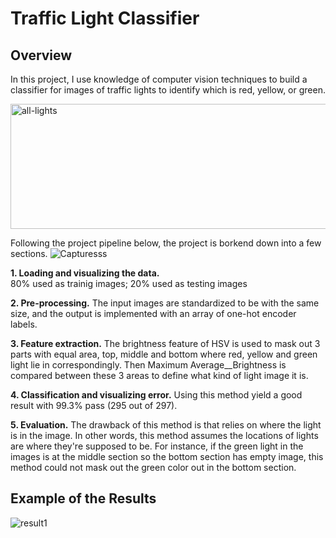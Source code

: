 # Traffic Light Classifier

## Overview
In this project, I use knowledge of computer vision techniques to build a classifier for images of traffic lights to identify which is red, yellow, or green.

<img width="623" alt="all-lights" src="https://user-images.githubusercontent.com/48291391/61484597-322f4980-a96d-11e9-83bc-bf1cf81394f7.png" width="200" height="200" />


Following the project pipeline below, the project is borkend down into a few sections.
![Capturesss](https://user-images.githubusercontent.com/48291391/61484669-61de5180-a96d-11e9-9851-fda95e4ef447.PNG)

  **1. Loading and visualizing the data.**  
     80% used as trainig images; 20% used as testing images
     
  **2. Pre-processing.** 
    The input images are standardized to be with the same size, and the output is implemented with an array of one-hot encoder labels.
    
  **3. Feature extraction.** 
    The brightness feature of HSV is used to mask out 3 parts with equal area, top, middle and bottom where red, yellow and green light lie in correspondingly.  Then Maximum Average__Brightness is compared between these 3 areas to define what kind of light image it is.
    
  **4. Classification and visualizing error.** 
    Using this method yield a good result with 99.3% pass (295 out of 297).
    
  **5. Evaluation.** 
    The drawback of this method is that relies on where the light is in the image. In other words, this method assumes the locations of lights are where they're supposed to be. For instance, if the green light in the images is at the middle section so the bottom section has empty image, this method could not mask out the green color out in the bottom section.

## Example of the Results

![result1](https://user-images.githubusercontent.com/48291391/61486267-044c0400-a971-11e9-8952-87be8e80e201.PNG)
